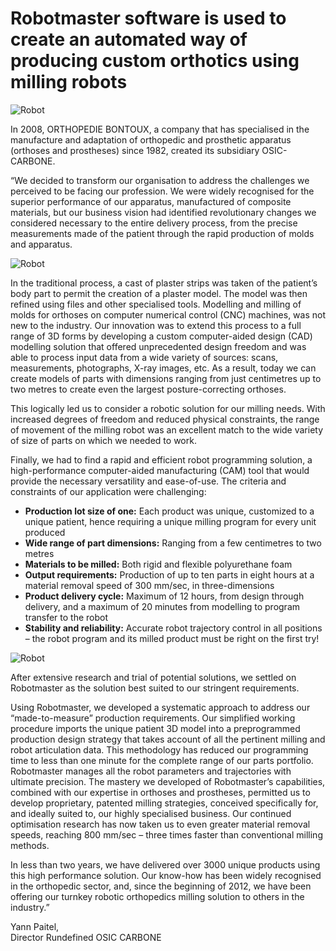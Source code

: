 # Robotmaster software is used to create an automated way of producing custom orthotics using milling robots

<img src="/assets/images/success/Osic-carbone/image-1.jpg" class="alignRight" alt="Robot">

In 2008, ORTHOPEDIE BONTOUX, a company that has specialised in the manufacture and adaptation of orthopedic and prosthetic apparatus (orthoses and prostheses) since 1982, created its subsidiary OSIC-CARBONE.

“We decided to transform our organisation to address the challenges we perceived to be facing our profession. We were widely recognised for the superior performance of our apparatus, manufactured of composite materials, but our business vision had identified revolutionary changes we considered necessary to the entire delivery process, from the precise measurements made of the patient through the rapid production of molds and apparatus.

<img src="/assets/images/success/Osic-carbone/image-2.jpg" class="alignLeft" alt="Robot">

In the traditional process, a cast of plaster strips was taken of the patient’s body part to permit the creation of a plaster model. The model was then refined using files and other specialised tools. Modelling and milling of molds for orthoses on computer numerical control (CNC) machines, was not new to the industry. Our innovation was to extend this process to a full range of 3D forms by developing a custom computer-aided design (CAD) modelling solution that offered unprecedented design freedom and was able to process input data from a wide variety of sources: scans, measurements, photographs, X-ray images, etc. As a result, today we can create models of parts with dimensions ranging from just centimetres up to two metres to create even the largest posture-correcting orthoses.

This logically led us to consider a robotic solution for our milling needs. With increased degrees of freedom and reduced physical constraints, the range of movement of the milling robot was an excellent match to the wide variety of size of parts on which we needed to work.

Finally, we had to find a rapid and efficient robot programming solution, a high-performance computer-aided manufacturing (CAM) tool that would provide the necessary versatility and ease-of-use. The criteria and constraints of our application were challenging:

* **Production lot size of one:** Each product was unique, customized to a unique patient, hence requiring a unique milling program for every unit produced
* **Wide range of part dimensions:** Ranging from a few centimetres to two metres
* **Materials to be milled:** Both rigid and flexible polyurethane foam
* **Output requirements:** Production of up to ten parts in eight hours at a material removal speed of 300 mm/sec, in three-dimensions
* **Product delivery cycle:** Maximum of 12 hours, from design through delivery, and a maximum of 20 minutes from modelling to program transfer to the robot
* **Stability and reliability:** Accurate robot trajectory control in all positions – the robot program and its milled product must be right on the first try!

<img src="/assets/images/success/Osic-carbone/image-3.jpg" class="alignRight" alt="Robot">

After extensive research and trial of potential solutions, we settled on Robotmaster as the solution best suited to our stringent requirements.

Using Robotmaster, we developed a systematic approach to address our “made-to-measure” production requirements. Our simplified working procedure imports the unique patient 3D model into a preprogrammed production design strategy that takes account of all the pertinent milling and robot articulation data. This methodology has reduced our programming time to less than one minute for the complete range of our parts portfolio. Robotmaster manages all the robot parameters and trajectories with ultimate precision. The mastery we developed of Robotmaster’s capabilities, combined with our expertise in orthoses and prostheses, permitted us to develop proprietary, patented milling strategies, conceived specifically for, and ideally suited to, our highly specialised business. Our continued optimisation research has now taken us to even greater material removal speeds, reaching 800 mm/sec – three times faster than conventional milling methods.

In less than two years, we have delivered over 3000 unique products using this high performance solution. Our know-how has been widely recognised in the orthopedic sector, and, since the beginning of 2012, we have been offering our turnkey robotic orthopedics milling solution to others in the industry.”

Yann Paitel, 
<br />Director Rundefined OSIC CARBONE